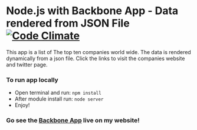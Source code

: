 # Node.js with Backbone App - Data rendered from JSON File [![Code Climate](https://codeclimate.com/github/iposton/backbone-app/badges/gpa.svg)](https://codeclimate.com/github/iposton/backbone-app)

This app is a list of The top ten companies world wide. The data is rendered dynamically from a json file. Click the links to visit the companies website and twitter page. 

<h3>To run app locally</h3>
<ul>
  <li>Open terminal and run: <code>npm install</code></li>
  <li>After module install run: <code>node server</code></li>
  <li>Enjoy!</li>
</ul>

<h3>Go see the <a href="http://www.ianposton.com/backbone/index.html">Backbone App</a> live on my website!


